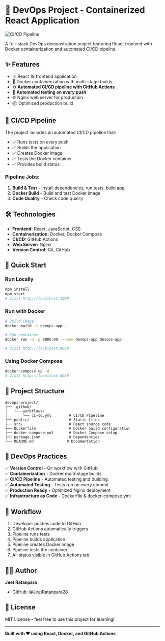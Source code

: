 # 🚀 DevOps Project - Containerized React Application

![CI/CD Pipeline](https://github.com/JeetRatanpara28/devops-project/actions/workflows/ci-cd.yml/badge.svg)

A full-stack DevOps demonstration project featuring React frontend with Docker containerization and automated CI/CD pipeline.

## ✨ Features

- ⚛️ React 18 frontend application
- 🐳 Docker containerization with multi-stage builds
- ⚙️ **Automated CI/CD pipeline with GitHub Actions**
- 🧪 **Automated testing on every push**
- 🌐 Nginx web server for production
- 📦 Optimized production build

## 🔄 CI/CD Pipeline

The project includes an automated CI/CD pipeline that:
- ✅ Runs tests on every push
- ✅ Builds the application
- ✅ Creates Docker image
- ✅ Tests the Docker container
- ✅ Provides build status

### Pipeline Jobs:
1. **Build & Test** - Install dependencies, run tests, build app
2. **Docker Build** - Build and test Docker image
3. **Code Quality** - Check code quality

## 🛠️ Technologies

- **Frontend:** React, JavaScript, CSS
- **Containerization:** Docker, Docker Compose
- **CI/CD:** GitHub Actions
- **Web Server:** Nginx
- **Version Control:** Git, GitHub

## 🚀 Quick Start

### Run Locally
```bash
npm install
npm start
# Visit http://localhost:3000
```

### Run with Docker
```bash
# Build image
docker build -t devops-app .

# Run container
docker run -d -p 8080:80 --name devops-app devops-app

# Visit http://localhost:8080
```

### Using Docker Compose
```bash
docker-compose up -d
# Visit http://localhost:8080
```

## 📁 Project Structure
```
devops-project/
├── .github/
│   └── workflows/
│       └── ci-cd.yml        # CI/CD Pipeline
├── public/                  # Static files
├── src/                     # React source code
├── Dockerfile               # Docker build configuration
├── docker-compose.yml       # Docker Compose setup
├── package.json             # Dependencies
└── README.md               # Documentation
```

## 🎯 DevOps Practices

✅ **Version Control** - Git workflow with GitHub  
✅ **Containerization** - Docker multi-stage builds  
✅ **CI/CD Pipeline** - Automated testing and building  
✅ **Automated Testing** - Tests run on every commit  
✅ **Production Ready** - Optimized Nginx deployment  
✅ **Infrastructure as Code** - Dockerfile & docker-compose.yml  

## 🔄 Workflow

1. Developer pushes code to GitHub
2. GitHub Actions automatically triggers
3. Pipeline runs tests
4. Pipeline builds application
5. Pipeline creates Docker image
6. Pipeline tests the container
7. All status visible in GitHub Actions tab

## 👨‍💻 Author

**Jeet Ratanpara**
- GitHub: [@JeetRatanpara28](https://github.com/JeetRatanpara28)

## 📄 License

MIT License - feel free to use this project for learning!

---

**Built with ❤️ using React, Docker, and GitHub Actions**
